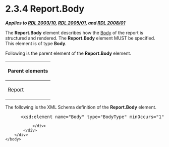 <html dir="LTR" xmlns:mshelp="http://msdn.microsoft.com/mshelp" xmlns:ddue="http://ddue.schemas.microsoft.com/authoring/2003/5" xmlns:xlink="http://www.w3.org/1999/xlink" xmlns:tool="http://www.microsoft.com/tooltip">
    <head>
        <meta http-equiv="Content-Type" content="text/html; CHARSET=utf-8"></meta>
        <meta name="save" content="history"></meta>
        <title>2.3.4 Report.Body</title>
        <xml>
            <mshelp:toctitle title="2.3.4 Report.Body"></mshelp:toctitle>
            <mshelp:rltitle title="[MS-RDL]: Report.Body"></mshelp:rltitle>
            <mshelp:keyword index="A" term="21310ade-cff0-4df9-9bf0-f29ccbcf2ffa"></mshelp:keyword>
            <mshelp:attr name="DCSext.ContentType" value="open specification"></mshelp:attr>
            <mshelp:attr name="AssetID" value="21310ade-cff0-4df9-9bf0-f29ccbcf2ffa"></mshelp:attr>
            <mshelp:attr name="TopicType" value="kbRef"></mshelp:attr>
            <mshelp:attr name="DCSext.Title" value="[MS-RDL]: Report.Body" />
        </xml>
    </head>
    <body>
        <div id="header">
            <h1 class="heading">2.3.4 Report.Body</h1>
        </div>
        <div id="mainSection">
            <div id="mainBody">
                <div id="allHistory" class="saveHistory"></div>
                <div id="sectionSection0" class="section" name="collapseableSection">
                    

<p><b><i>Applies to </i></b><a href="a7e2ad00-07c8-4f6d-80ab-3ad55df7b233.html"><b><i>RDL 2003/10</i></b></a><b><i>,
</i></b><a href="3ebe2912-4958-4832-b391-cad1f5e13338.html"><b><i>RDL 2005/01</i></b></a><b><i>,
and </i></b><a href="1e855f94-4617-47e4-b89e-0856c6cb420f.html"><b><i>RDL 2008/01</i></b></a></p>

<p>The <b>Report.Body</b> element describes how the <a href="6bf4e125-fdfd-4d04-88aa-c4395ba8a252.html">Body</a> of the report is
structured and rendered. The <b>Report.Body</b> element MUST be specified. This
element is of type <b>Body</b>.</p>

<p>Following is the parent element of the <b>Report.Body</b>
element.</p>

<table>
 <thead>
  <tr>
   <th>
   <p>Parent elements</p>
   </th>
  </tr>
 </thead>
 <tr>
  <td>
  <p><a href="6bbaafec-020b-406c-b4e7-5e4318b616cb.html">Report</a></p>
  </td>
 </tr>
</table>

<p>The following is the XML Schema definition of the <b>Report.Body</b>
element.</p>

<dl>
<dd>
<div><pre> &lt;xsd:element name=&quot;Body&quot; type=&quot;BodyType&quot; minOccurs=&quot;1&quot; /&gt;
</pre></div>
</dd></dl>


                </div>
            </div>
        </div>
    </body>
</html>